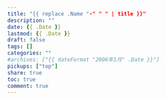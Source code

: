 ```yaml
---
title: "{{ replace .Name "-" " " | title }}"
description: ""
date: {{ .Date }}
lastmod: {{ .Date }}
draft: false
tags: []
categories: ""
#archives: ["{{ dateFormat "2006年1月" .Date }}"]
pickups: ["top"]
share: true
toc: true
comment: true
---
```



